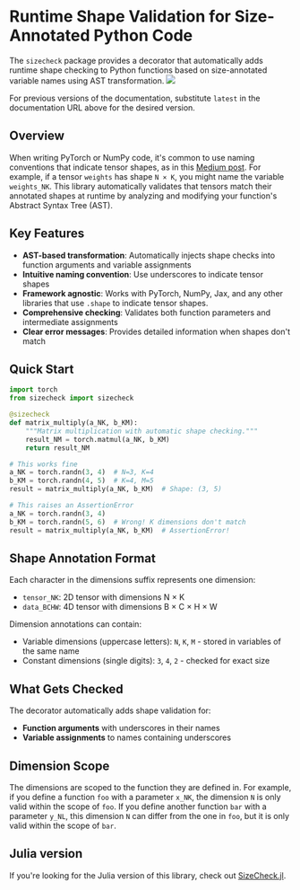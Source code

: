 # Runtime Shape Validation for Size-Annotated Python Code

The `sizecheck` package provides a decorator that automatically adds runtime shape checking to Python functions based on size-annotated variable names using AST transformation. [![][docs-dev-img]][docs-dev-url]

For previous versions of the documentation, substitute `latest` in the documentation URL above for the desired version.

## Overview

When writing PyTorch or NumPy code, it's common to use naming conventions that indicate tensor shapes, as in this [Medium post](https://medium.com/@NoamShazeer/shape-suffixes-good-coding-style-f836e72e24fd). For example, if a tensor `weights` has shape `N × K`, you might name the variable `weights_NK`. This library automatically validates that tensors match their annotated shapes at runtime by analyzing and modifying your function's Abstract Syntax Tree (AST).

## Key Features

- **AST-based transformation**: Automatically injects shape checks into function arguments and variable assignments
- **Intuitive naming convention**: Use underscores to indicate tensor shapes
- **Framework agnostic**: Works with PyTorch, NumPy, Jax, and any other libraries that use `.shape` to indicate tensor shapes.
- **Comprehensive checking**: Validates both function parameters and intermediate assignments
- **Clear error messages**: Provides detailed information when shapes don't match

## Quick Start

```python
import torch
from sizecheck import sizecheck

@sizecheck
def matrix_multiply(a_NK, b_KM):
    """Matrix multiplication with automatic shape checking."""
    result_NM = torch.matmul(a_NK, b_KM)
    return result_NM

# This works fine
a_NK = torch.randn(3, 4)  # N=3, K=4
b_KM = torch.randn(4, 5)  # K=4, M=5
result = matrix_multiply(a_NK, b_KM)  # Shape: (3, 5)

# This raises an AssertionError
a_NK = torch.randn(3, 4)
b_KM = torch.randn(5, 6)  # Wrong! K dimensions don't match
result = matrix_multiply(a_NK, b_KM)  # AssertionError!
```

## Shape Annotation Format

Each character in the dimensions suffix represents one dimension:
- `tensor_NK`: 2D tensor with dimensions N × K
- `data_BCHW`: 4D tensor with dimensions B × C × H × W

Dimension annotations can contain:

- Variable dimensions (uppercase letters): `N`, `K`, `M` - stored in variables of the same name
- Constant dimensions (single digits): `3`, `4`, `2` - checked for exact size

## What Gets Checked

The decorator automatically adds shape validation for:

- **Function arguments** with underscores in their names
- **Variable assignments** to names containing underscores

## Dimension Scope

The dimensions are scoped to the function they are defined in. For example, if you define a function `foo` with a parameter `x_NK`, the dimension `N` is only valid within the scope of `foo`. If you define another function `bar` with a parameter `y_NL`, this dimension `N` can differ from the one in `foo`, but it is only valid within the scope of `bar`.

[docs-dev-img]: https://img.shields.io/badge/docs-dev-blue.svg
[docs-dev-url]: https://samanklesaria.github.io/sizecheck/latest

## Julia version

If you're looking for the Julia version of this library, check out [SizeCheck.jl](https://github.com/samanklesaria/SizeCheck.jl).
